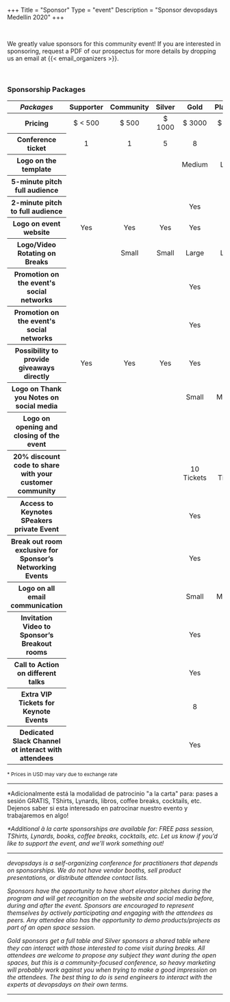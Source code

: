 +++
Title = "Sponsor"
Type = "event"
Description = "Sponsor devopsdays Medellin 2020"
+++
<div class="container-fluid">
  <div class="row justify-content-start"                 >
    <div class="col-md-9">
      <div>
      <br>
      <p>We greatly value sponsors for this community event! If you are interested in sponsoring, request a PDF of our prospectus for more details by dropping us an email at {{< email_organizers >}}.</p>
      <br>
      </div>
      <h3>Sponsorship Packages</h3>
      <div class="table-responsive">
      <table class="table table-bordered table-hover table-responsive-md">
        <thead class="thead-light">
          <tr>
            <th scope="col">
              <i>Packages</i>
            </th>
            <th scope="col">
              <center>Supporter</center>
            </th>			
            <th scope="col">
              <center>Community</center>
            </th>
            <th scope="col">
              <center>Silver</center>
            </th>
            <th scope="col">
              <center>Gold</center>
            </th>
            <th scope="col">
              <center>Platinum</center>
            </th>
            <th scope="col">
              <center>Diamond</center>
            </th>			
          </tr>
        </thead>
        <tbody>
          <tr>
            <th scope="row">Pricing</th>
            <td>
              <center>$ &lt; 500</center>
            </td>
            <td>
              <center>$ 500</center>
            </td>
            <td>
              <center>$ 1000</center>
            </td>
            <td>
              <center>$ 3000</center>
            </td>
            <td>
              <center>$ 5000</center>
            </td>
            <td>
              <center>$ 8000</center>
            </td>
          </tr>
            <th scope="row">Conference ticket</th>
            <td>
              <center>1</center>
            </td> 
           <td>
              <center>1</center>
            </td>
            <td>
              <center>5</center>
            </td>
            <td>
              <center>8</center>
            </td>
            <td>
              <center>10</center>
            </td>
            <td>
              <center>15</center>
            </td>
          </tr>
          <tr>
            <th scope="row">Logo on the template</th>
            <td></td>
            <td></td>
			<td></td>
			<td>
			  <center>Medium</center>
			</td>
            <td>
			  <center>Large</center>
			</td>
			<td>
			  <center>Large</center>
			</td>
          </tr>
          <tr>
            <th scope="row">5-minute pitch full audience</th>
           <td></td> 
           <td></td>
			<td></td>
            <td></td>
            <td>
              <center>Yes</center>
            </td>
            <td>
              <center>Yes</center>
            </td>
          </tr>
          <tr>
            <th scope="row">2-minute pitch to full audience</th>
            <td></td>
            <td></td>
			<td></td>
            <td>
              <center>Yes</center>
            </td>
            <td></td>
            <td></td>
          </tr>		  
          <tr>
            <th scope="row">Logo on event website</th>
            <td>
              <center>Yes</center>
            </td>
            <td>
              <center>Yes</center>
            </td>
            <td>
              <center>Yes</center>
            </td>
			<td>
              <center>Yes</center>
            </td>
            <td>
              <center>Yes</center>
            </td>
            <td>
              <center>Yes</center>
            </td>
          </tr>
          <tr>
            <th scope="row">Logo/Video Rotating on Breaks</th>
            <td></td>
            <td>
			  <center>Small</center>
			</td>
            <td>
			  <center>Small</center>
			</td>
            <td>
			  <center>Large</center>
			</td>
            <td>
			  <center>Large</center>
			</td>
            <td>
			  <center>Large</center>
			</td>
          </tr>
          <tr>
            <th scope="row">Promotion on the event's social networks</th>
            <td></td>
			<td></td>
            <td></td>
            <td>
              <center>Yes</center>
            </td>
            <td>
              <center>Yes</center>
            </td>
            <td>
              <center>Yes</center>
            </td>
          </tr>
          <tr>
            <th scope="row">Promotion on the event's social networks</th>
            <td></td>
			<td></td>
            <td></td>
            <td>
              <center>Yes</center>
            </td>
            <td>
              <center>Yes</center>
            </td>
            <td>
              <center>Yes</center>
            </td>
          </tr>
          <tr>
            <th scope="row">Possibility to provide giveaways directly</th>
            <td>
              <center>Yes</center>
            </td>
            <td>
              <center>Yes</center>
            </td>
            <td>
              <center>Yes</center>
            </td>
            <td>
              <center>Yes</center>
            </td>
            <td>
              <center>Yes</center>
            </td>
            <td>
              <center>Yes</center>
            </td>
          </tr>
          <tr>
            <th scope="row">Logo on Thank you Notes on social media</th>
            <td></td>
            <td></td>
            <td></td>
            <td>
              <center>Small</center>
            </td>
            <td>
              <center>Medium</center>
            </td>
            <td>
              <center>Large</center>
            </td>
          </tr>
          <tr>
            <th scope="row">Logo on opening and closing of the event</th>
            <td></td>
			<td></td>
            <td></td>
            <td></td>
            <td>
              <center>Yes</center>
            </td>
            <td>
              <center>Yes</center>
            </td>
          </tr>
          <tr>
            <th scope="row">20% discount code to share with your customer community</th>
            <td></td>
			<td></td>
            <td></td>
            <td>
              <center>10 Tickets</center>
            </td>
            <td>
              <center>10 Tickets</center>
            </td>
            <td>
              <center>20 Tickets</center>
            </td>
          </tr>
          <tr>
            <th scope="row">Access to Keynotes SPeakers private Event</th>
            <td></td>
			<td></td>
            <td></td>
            <td>
              <center>Yes</center>
            </td>
            <td>
              <center>Yes</center>
            </td>
            <td>
              <center>Yes</center>
            </td>
          </tr>
          <tr>
            <th scope="row">Break out room exclusive for Sponsor’s Networking Events</th>
            <td></td>
			<td></td>
            <td></td>
            <td>
              <center>Yes</center>
            </td>
            <td>
              <center>Yes</center>
            </td>
            <td>
              <center>Yes</center>
            </td>
          </tr>
		  <tr>
            <th scope="row">Logo on all email communication</th>
            <td></td>
            <td></td>
            <td></td>
            <td>
			  <center>Small</center>
			</td>
            <td>
			  <center>Medium</center>
			</td>
            <td>
			  <center>Large</center>
			</td>
          </tr>
		  <tr>
            <th scope="row">Invitation Video to Sponsor’s Breakout rooms</th>
            <td></td>
			<td></td>
            <td></td>
            <td>
              <center>Yes</center>
            </td>
            <td>
              <center>Yes</center>
            </td>
            <td>
              <center>Yes</center>
            </td>
          </tr>
		  <tr>
            <th scope="row">Call to Action on different talks</th>
            <td></td>
			<td></td>
            <td></td>
            <td>
              <center>Yes</center>
            </td>
            <td>
              <center>Yes</center>
            </td>
            <td>
              <center>Yes</center>
            </td>
          </tr>
		  <tr>
            <th scope="row">Extra VIP Tickets for Keynote Events</th>
			<td></td>
			<td></td>
            <td></td>
            <td>
              <center>8</center>
            </td>
            <td>
              <center>10</center>
            </td>
            <td>
              <center>14</center>
            </td>
          </tr>	
		  <tr>
            <th scope="row">Dedicated Slack Channel ot interact with attendees</th>
			<td></td>
			<td></td>
            <td></td>
            <td>
              <center>Yes</center>
            </td>
            <td>
              <center>Yes</center>
            </td>
            <td>
              <center>Yes</center>
            </td>
          </tr>			  
        </tbody>
      </table>
      <small>* Prices in USD may vary due to exchange rate</small>
      <br>
    </div>
  </div>
</div>
<hr>



*Adicionalmente está la modalidad de patrocinio "a la carta" para: pases a sesión GRATIS, TShirts, Lynards, libros, coffee breaks, cocktails, etc. Dejenos saber si esta interesado en patrocinar nuestro evento y trabajaremos en algo!

<i>*Additional à la carte sponsorships are available for: FREE pass
session, TShirts, Lynards, books, coffee breaks, cocktails, etc. Let us know if you’d like
to support the event, and we’ll work something out!
<i>
<hr/>
<p>devopsdays is a self-organizing conference for practitioners that depends on sponsorships. We do not have vendor booths, sell product presentations, or distribute attendee contact lists.</p>
<p>Sponsors have the opportunity to have short elevator pitches during the program and will get recognition on the website and social media before, during and after the event. Sponsors are encouraged to represent themselves by actively participating and engaging with the attendees as peers. Any attendee also has the opportunity to demo products/projects as part of an open space session.</p>
<p>Gold sponsors get a full table and Silver sponsors a shared table where they can interact with those interested to come visit during breaks. All attendees are welcome to propose any subject they want during the open spaces, but this is a community-focused conference, so heavy marketing will probably work against you when trying to make a good impression on the attendees.
The best thing to do is send engineers to interact with the experts at devopsdays on their own terms.</p>
<!--
There are also opportunities for exclusive special sponsorships. We'll have sponsors for various events with special privileges for the sponsors of these events. If you are interested in special sponsorships or have a creative idea about how you can support the event, send us an email.
-->
<hr/>
